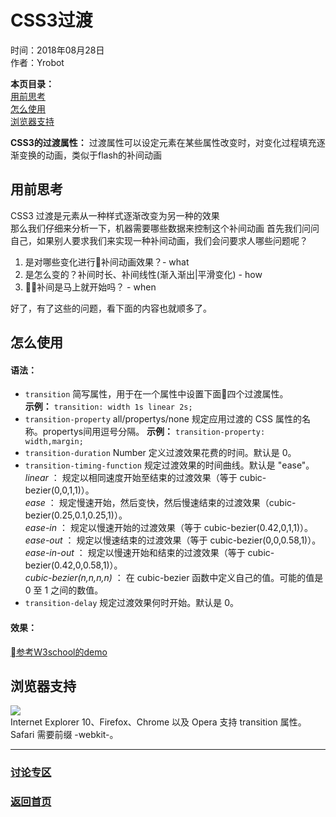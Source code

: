 # CSS3过渡  
时间：2018年08月28日  
作者：Yrobot  

__本页目录：__   
[用前思考](#id1)  
[怎么使用](#id2)  
[浏览器支持](#id3)  

__CSS3的过渡属性：__  过渡属性可以设定元素在某些属性改变时，对变化过程填充逐渐变换的动画，类似于flash的补间动画

<a id='id1'></a>

## 用前思考
CSS3 过渡是元素从一种样式逐渐改变为另一种的效果  
那么我们仔细来分析一下，机器需要哪些数据来控制这个补间动画
首先我们问问自己，如果别人要求我们来实现一种补间动画，我们会问要求人哪些问题呢？
1. 是对哪些变化进行补间动画效果？- what  
2. 是怎么变的？补间时长、补间线性(渐入渐出|平滑变化) - how  
3. 补间是马上就开始吗？ - when  

好了，有了这些的问题，看下面的内容也就顺多了。    

<a id='id2'></a>

## 怎么使用  
#### __语法：__   
- `transition`  简写属性，用于在一个属性中设置下面四个过渡属性。   
    __示例：__   `transition: width 1s linear 2s;`  
- `transition-property` all/propertys/none  规定应用过渡的 CSS 属性的名称。propertys间用逗号分隔。
    __示例：__   `transition-property: width,margin;`  
- `transition-duration` Number 定义过渡效果花费的时间。默认是 0。  
- `transition-timing-function`  规定过渡效果的时间曲线。默认是 "ease"。  
_linear_ ： 规定以相同速度开始至结束的过渡效果（等于 cubic-bezier(0,0,1,1)）。  
_ease_ ： 规定慢速开始，然后变快，然后慢速结束的过渡效果（cubic-bezier(0.25,0.1,0.25,1)）。  
_ease-in_ ： 规定以慢速开始的过渡效果（等于 cubic-bezier(0.42,0,1,1)）。  
_ease-out_ ： 规定以慢速结束的过渡效果（等于 cubic-bezier(0,0,0.58,1)）。  
_ease-in-out_ ： 规定以慢速开始和结束的过渡效果（等于 cubic-bezier(0.42,0,0.58,1)）。  
_cubic-bezier(n,n,n,n)_ ： 在 cubic-bezier 函数中定义自己的值。可能的值是 0 至 1 之间的数值。  
- `transition-delay` 规定过渡效果何时开始。默认是 0。     

#### __效果：__
[参考W3school的demo](http://www.w3school.com.cn/tiy/t.asp?f=css3_transition1)

<a id='id3'></a>

## 浏览器支持
![](https://ws1.sinaimg.cn/large/0069RVTdgy1fup7uarmc3j30u204sjsn.jpg)  
Internet Explorer 10、Firefox、Chrome 以及 Opera 支持 transition 属性。  
Safari 需要前缀 -webkit-。

--- 
### [讨论专区](https://github.com/Yrobot/Yrobot-FrontEnd-Blog/issues/1)  
### [返回首页](../../README.md)

